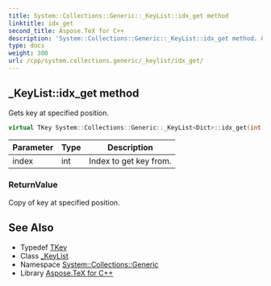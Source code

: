 ```yaml
---
title: System::Collections::Generic::_KeyList::idx_get method
linktitle: idx_get
second_title: Aspose.TeX for C++
description: 'System::Collections::Generic::_KeyList::idx_get method. Gets key at specified position in C++.'
type: docs
weight: 300
url: /cpp/system.collections.generic/_keylist/idx_get/
---
```

## _KeyList::idx_get method


Gets key at specified position.

```cpp
virtual TKey System::Collections::Generic::_KeyList<Dict>::idx_get(int index) const override
```


| Parameter | Type | Description |
| --- | --- | --- |
| index | int | Index to get key from. |

### ReturnValue

Copy of key at specified position.

## See Also

* Typedef [TKey](../tkey/)
* Class [_KeyList](../)
* Namespace [System::Collections::Generic](../../)
* Library [Aspose.TeX for C++](../../../)
